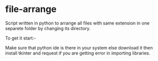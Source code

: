 # file-arrange
Script written in python to arrange all files with same extension in one separete folder by changing its directory. 
 
 To get it start:-
 
 Make sure that python ide is there in your system else download it
 then install tkinter and request if you are getting error in importing libraries. 
 
  
 

